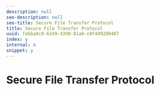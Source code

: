 ```yaml
---
description: null
seo-description: null
seo-title: Secure File Transfer Protocol
title: Secure File Transfer Protocol
uuid: febba8c9-6249-4390-81a8-c0f4d9209487
index: y
internal: n
snippet: y
---
```


# Secure File Transfer Protocol

